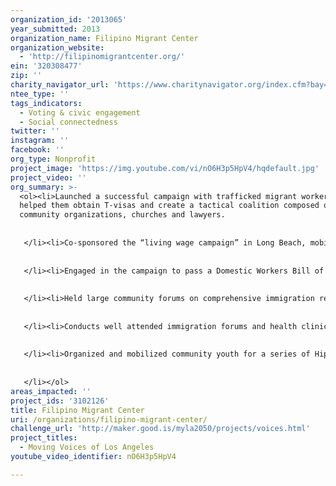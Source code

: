 ```yaml
---
organization_id: '2013065'
year_submitted: 2013
organization_name: Filipino Migrant Center
organization_website:
  - 'http://filipinomigrantcenter.org/'
ein: '320308477'
zip: ''
charity_navigator_url: 'https://www.charitynavigator.org/index.cfm?bay=search.profile&ein=320308477'
ntee_type: ''
tags_indicators:
  - Voting & civic engagement
  - Social connectedness
twitter: ''
instagram: ''
facebook: ''
org_type: Nonprofit
project_image: 'https://img.youtube.com/vi/nO6H3p5HpV4/hqdefault.jpg'
project_video: ''
org_summary: >-
  <ol><li>Launched a successful campaign with trafficked migrant workers that
  helped them obtain T-visas and create a tactical coalition composed of
  community organizations, churches and lawyers.
   
   
   </li><li>Co-sponsored the “living wage campaign” in Long Beach, mobilizing community members collecting thousands of signatures and campaigning for a bill that was passed in the popular vote.
   
   
   </li><li>Engaged in the campaign to pass a Domestic Workers Bill of Rights through legislative visits, actions in Sacramento and actions in Los Angeles. 
   
   
   </li><li>Held large community forums on comprehensive immigration reform and DACA (Deferred Action) for dreamers.
   
   
   </li><li>Conducts well attended immigration forums and health clinics in Long Beach for low-income families, migrant workers and youth.
   
   
   </li><li>Organized and mobilized community youth for a series of Hip-Hop workshops in Carson and Long Beach.
   
   
   </li></ol>
areas_impacted: ''
project_ids: '3102126'
title: Filipino Migrant Center
uri: /organizations/filipino-migrant-center/
challenge_url: 'http://maker.good.is/myla2050/projects/voices.html'
project_titles:
  - Moving Voices of Los Angeles
youtube_video_identifier: nO6H3p5HpV4

---
```

